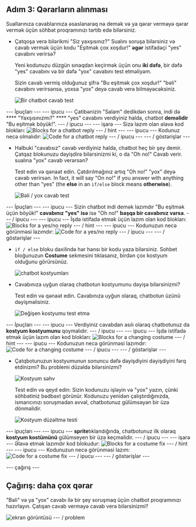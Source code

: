 ## Adım 3: Qərarların alınması

Suallarınıza cavablarınıza əsaslanaraq nə demək və ya qərar verməyə qərar vermək üçün söhbət proqramınızı tərtib edə bilərsiniz.

+ Çatqoşa verə bilərikmi "Siz yaxşısınız?" Sualını soruşa bilərsiniz və cavab vermək üçün kodu "Eşitmək çox xoşdur!" **əgər** istifadəçi "yes" cavabını verirsə?
    
    Yeni kodunuzu düzgün sınaqdan keçirmək üçün onu **iki dəfə**, bir dəfə "yes" cavabını və bir dəfə "yox" cavabını test etməliyəm.
    
    Sizin cavab vermiş olduğunuz şifrə "Bu eşitmək çox xoşdur!" "bəli" cavabını verirsənsə, yoxsa "yox" deyə cavab verə bilməyəcəksiniz.
    
    ![Bir chatbot cavab test](images/chatbot-if-test.png)

\--- İpuçları \--- \--- ipucu \--- Çatibənizin "Salam" dedikdən sonra, indi də **** "Yaxşısınızmı?" **** "yes" cavabını verdiyiniz halda, chatbot **deməlidir** "Bu eşitmək böyük!". \--- / ipucu \--- \--- işarə \--- Sizə lazım olan əlavə kod blokları: ![Blocks for a chatbot reply](images/chatbot-if-blocks.png) \--- / hint \--- \--- ipucu \--- Kodunuz necə olmalıdır: ![Code for a chatbot reply](images/chatbot-if-code.png) \--- / ipucu \--- \--- / göstərişlər \---

+ Halbuki "cavabsız" cavab verdiyiniz halda, chatbot heç bir şey demir. Çatqaz blokunuzu dəyişdirə bilərsinizmi ki, o da "Oh no!" Cavab verir. sualına "yox" cavab verərsən?
    
    Test edin və qənaət edin. Çatdırılmağınız artıq "Oh no!" "yox" deyə cavab verirsən. In fact, it will say "On no!" if you answer with anything other than "yes" (the **else** in an `if/else` block means **otherwise**).
    
    ![Bəli / yox cavab test](images/chatbot-if-else-test.png)

\--- İpuçları \--- \--- ipucu \--- Sizin chatbot indi demək lazımdır "Bu eşitmək üçün böyük!" **cavabınız "yes" isə** isə "Oh no!" **başqa bir cavabınız varsa**. \--- / ipucu \--- \--- ipucu \--- İşdə istifadə etmək üçün lazım olan kod blokları: ![Blocks for a yes/no reply](images/chatbot-if-else-blocks.png) \--- / hint \--- \--- ipucu \--- Kodunuzun necə görünməsi lazımdır: ![Code for a yes/no reply](images/chatbot-if-else-code.png) \--- / ipucu \--- \--- / göstərişlər \---

+ `if / else` bloku daxilində hər hansı bir kodu yaza bilərsiniz. Sohbet bloğunuzun **Costume** sekmesini tıklasanız, birdən çox kostyum olduğunu görürsünüz.
    
    ![chatbot kostyumları](images/chatbot-costume-view.png)

+ Cavabınıza uyğun olaraq chatbotun kostyumunu dəyişə bilərsinizmi?
    
    Test edin və qənaət edin. Cavabınıza uyğun olaraq, chatbotun üzünü dəyişməlisiniz.
    
    ![Değişen kostyumu test etmə](images/chatbot-costume-test.png)

\--- İpuçları \--- \--- ipucu \--- Verdiyiniz cavabdan asılı olaraq chatbotunuz da **kostyum kostyumunu** qoymalıdır. \--- / ipucu \--- \--- ipucu \--- İşdə istifadə etmək üçün lazım olan kod blokları: ![Blocks for a changing costume](images/chatbot-costume-blocks.png) \--- / hint \--- \--- ipucu \--- Kodunuzun necə görünməsi lazımdır: ![Code for a changing costume](images/chatbot-costume-code.png) \--- / ipucu \--- \--- / göstərişlər \---

+ Çatqbotunuzun kostyumunun sonuncu dəfə dəyişdiyini dəyişdiyini fərq etdinizmi? Bu problemi düzəldə bilərsinizmi?
    
    ![Kostyum səhv](images/chatbot-costume-bug-test.png)
    
    Test edin və qeyd edin: Sizin kodunuzu işləyin və "yox" yazın, çünki söhbətiniz bədbəxt görünür. Kodunuzu yenidən çalıştırdığınızda, ismarıcınızı soruşmadan əvvəl, chatbotunuz gülümsəyən bir üzə dönməlidir.
    
    ![Kostyum düzəltmə testi](images/chatbot-costume-fix-test.png)

\--- ipuçları \--- \--- ipucu \--- **sprite**tıklandığında, chatbotunuz ilk olaraq **kostyum kostümünü** gülümseyen bir üzə keçməlidir. \--- / ipucu \--- \--- işarə \--- Əlavə etmək lazımdır kod blokudur: ![Blocks for a costume fix](images/chatbot-costume-fix-blocks.png) \--- / hint \--- \--- ipucu \--- Kodunuzun necə görünməsi lazım: ![Code for a costume fix](images/chatbot-costume-fix-code.png) \--- / ipucu \--- \--- / göstərişlər \---

\--- çağırış \---

## Çağırış: daha çox qərar

"Bəli" və ya "yox" cavabı ilə bir şey soruşmaq üçün chatbot proqramınızı hazırlayın. Çatışan cavab verməyə cavab verə bilərsinizmi?

![ekran görüntüsü](images/chatbot-joke.png) \--- / problem